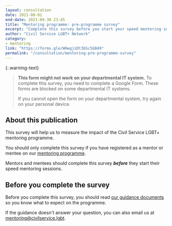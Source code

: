 ```yaml
---
layout: consultation
date: 2021-08-01
end-date: 2021-09-30 23:45
title: "Mentoring programme: pre-programme survey"
excerpt: "Complete this survey before you start your speed mentoring sessions so that we can measure the impact of the Civil Service LGBT+ mentoring programme."
author: "Civil Service LGBT+ Network"
category: 
- mentoring
link: "https://forms.gle/WHwgjiDt3bSc5GB49"
permalink: "/consultation/mentoring-pre-programme-survey"
---
```


{:.warning-text}
> **This form might not work on your departmental IT system.** To complete this survey, you need to complete a Google Form. These forms are blocked on some departmental IT systems.
>
> If you cannot open the form on your departmental system, try again on your personal device.

## About this publication

This survey will help us to measure the impact of the Civil Service LGBT+ mentoring programme.

You should only complete this survey if you have registered as a mentor or mentee on our [mentoring programme](/mentoring).

Mentors and mentees should complete this survey **_before_** they start their speed mentoring sessions.

## Before you complete the survey

Before you complete this survey, you should read [our guidance documents](https://www.civilservice.lgbt/publication/about-our-mentoring-programme) so you know what to expect on the programme.

If the guidance doesn't answer your question, you can also email us at [mentoring@civilservice.lgbt](mailto:mentoring@civilservice.lgbt).

